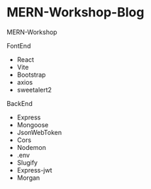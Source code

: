 # MERN-Workshop-Blog
 MERN-Workshop


FontEnd
- React
- Vite
- Bootstrap
- axios
- sweetalert2


BackEnd
- Express
- Mongoose
- JsonWebToken
- Cors
- Nodemon
- .env
- Slugify
- Express-jwt
- Morgan